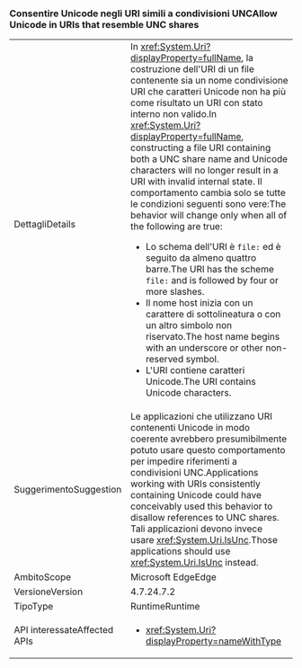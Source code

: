 ### <a name="allow-unicode-in-uris-that-resemble-unc-shares"></a><span data-ttu-id="c64a5-101">Consentire Unicode negli URI simili a condivisioni UNC</span><span class="sxs-lookup"><span data-stu-id="c64a5-101">Allow Unicode in URIs that resemble UNC shares</span></span>

|   |   |
|---|---|
|<span data-ttu-id="c64a5-102">Dettagli</span><span class="sxs-lookup"><span data-stu-id="c64a5-102">Details</span></span>|<span data-ttu-id="c64a5-103">In <xref:System.Uri?displayProperty=fullName>, la costruzione dell'URI di un file contenente sia un nome condivisione URI che caratteri Unicode non ha più come risultato un URI con stato interno non valido.</span><span class="sxs-lookup"><span data-stu-id="c64a5-103">In <xref:System.Uri?displayProperty=fullName>, constructing a file URI containing both a UNC share name and Unicode characters will no longer result in a URI with invalid internal state.</span></span> <span data-ttu-id="c64a5-104">Il comportamento cambia solo se tutte le condizioni seguenti sono vere:</span><span class="sxs-lookup"><span data-stu-id="c64a5-104">The behavior will change only when all of the following are true:</span></span><ul><li><span data-ttu-id="c64a5-105">Lo schema dell'URI è <code>file:</code> ed è seguito da almeno quattro barre.</span><span class="sxs-lookup"><span data-stu-id="c64a5-105">The URI has the scheme <code>file:</code> and is followed by four or more slashes.</span></span></li><li><span data-ttu-id="c64a5-106">Il nome host inizia con un carattere di sottolineatura o con un altro simbolo non riservato.</span><span class="sxs-lookup"><span data-stu-id="c64a5-106">The host name begins with an underscore or other non-reserved symbol.</span></span></li><li><span data-ttu-id="c64a5-107">L'URI contiene caratteri Unicode.</span><span class="sxs-lookup"><span data-stu-id="c64a5-107">The URI contains Unicode characters.</span></span></li></ul>|
|<span data-ttu-id="c64a5-108">Suggerimento</span><span class="sxs-lookup"><span data-stu-id="c64a5-108">Suggestion</span></span>|<span data-ttu-id="c64a5-109">Le applicazioni che utilizzano URI contenenti Unicode in modo coerente avrebbero presumibilmente potuto usare questo comportamento per impedire riferimenti a condivisioni UNC.</span><span class="sxs-lookup"><span data-stu-id="c64a5-109">Applications working with URIs consistently containing Unicode could have conceivably used this behavior to disallow references to UNC shares.</span></span> <span data-ttu-id="c64a5-110">Tali applicazioni devono invece usare <xref:System.Uri.IsUnc>.</span><span class="sxs-lookup"><span data-stu-id="c64a5-110">Those applications should use <xref:System.Uri.IsUnc> instead.</span></span>|
|<span data-ttu-id="c64a5-111">Ambito</span><span class="sxs-lookup"><span data-stu-id="c64a5-111">Scope</span></span>|<span data-ttu-id="c64a5-112">Microsoft Edge</span><span class="sxs-lookup"><span data-stu-id="c64a5-112">Edge</span></span>|
|<span data-ttu-id="c64a5-113">Versione</span><span class="sxs-lookup"><span data-stu-id="c64a5-113">Version</span></span>|<span data-ttu-id="c64a5-114">4.7.2</span><span class="sxs-lookup"><span data-stu-id="c64a5-114">4.7.2</span></span>|
|<span data-ttu-id="c64a5-115">Tipo</span><span class="sxs-lookup"><span data-stu-id="c64a5-115">Type</span></span>|<span data-ttu-id="c64a5-116">Runtime</span><span class="sxs-lookup"><span data-stu-id="c64a5-116">Runtime</span></span>|
|<span data-ttu-id="c64a5-117">API interessate</span><span class="sxs-lookup"><span data-stu-id="c64a5-117">Affected APIs</span></span>|<ul><li><xref:System.Uri?displayProperty=nameWithType></li></ul>|

